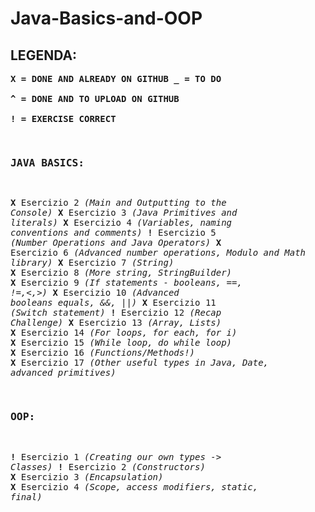 # Java-Basics-and-OOP


## LEGENDA:

**<pre>X = DONE AND ALREADY ON GITHUB
_ = TO DO              
^ = DONE AND TO UPLOAD ON GITHUB             
! = EXERCISE CORRECT**


### JAVA BASICS:

**<pre>X**   Esercizio 2     *(Main and Outputting to the Console)*
**X**   Esercizio 3     *(Java Primitives and literals)*
**X**   Esercizio 4     *(Variables, naming conventions and comments)*
**!**   Esercizio 5     *(Number Operations and Java Operators)*
**X**   Esercizio 6     *(Advanced number operations, Modulo and Math library)*
**X**   Esercizio 7     *(String)*
**X**   Esercizio 8     *(More string, StringBuilder)*
**X**   Esercizio 9     *(If statements - booleans, ==, !=,<,>)*
**X**   Esercizio 10    *(Advanced booleans equals, &&, ||)*
**X**   Esercizio 11    *(Switch statement)*
**!**   Esercizio 12    *(Recap Challenge)*
**X**   Esercizio 13    *(Array, Lists)*
**X**   Esercizio 14    *(For loops, for each, for i)*
**X**   Esercizio 15    *(While loop, do while loop)*
**X**   Esercizio 16    *(Functions/Methods!)*
**X**   Esercizio 17    *(Other useful types in Java, Date, advanced primitives)*


### OOP:

**!**   Esercizio 1     *(Creating our own types -> Classes)*
**!**   Esercizio 2     *(Constructors)*
**X**   Esercizio 3     *(Encapsulation)*
**X**   Esercizio 4     *(Scope, access modifiers, static, final)*